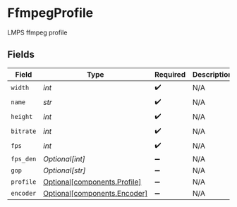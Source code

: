 # FfmpegProfile

LMPS ffmpeg profile


## Fields

| Field                                                              | Type                                                               | Required                                                           | Description                                                        | Example                                                            |
| ------------------------------------------------------------------ | ------------------------------------------------------------------ | ------------------------------------------------------------------ | ------------------------------------------------------------------ | ------------------------------------------------------------------ |
| `width`                                                            | *int*                                                              | :heavy_check_mark:                                                 | N/A                                                                | 1280                                                               |
| `name`                                                             | *str*                                                              | :heavy_check_mark:                                                 | N/A                                                                | 720p                                                               |
| `height`                                                           | *int*                                                              | :heavy_check_mark:                                                 | N/A                                                                | 720                                                                |
| `bitrate`                                                          | *int*                                                              | :heavy_check_mark:                                                 | N/A                                                                | 4000                                                               |
| `fps`                                                              | *int*                                                              | :heavy_check_mark:                                                 | N/A                                                                | 30                                                                 |
| `fps_den`                                                          | *Optional[int]*                                                    | :heavy_minus_sign:                                                 | N/A                                                                | 1                                                                  |
| `gop`                                                              | *Optional[str]*                                                    | :heavy_minus_sign:                                                 | N/A                                                                | 60                                                                 |
| `profile`                                                          | [Optional[components.Profile]](../../models/components/profile.md) | :heavy_minus_sign:                                                 | N/A                                                                | H264High                                                           |
| `encoder`                                                          | [Optional[components.Encoder]](../../models/components/encoder.md) | :heavy_minus_sign:                                                 | N/A                                                                | h264                                                               |